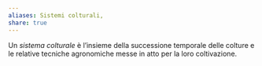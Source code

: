 ```yaml
---
aliases: Sistemi colturali,
share: true
---
```

Un *sistema colturale* è l’insieme della successione temporale delle colture e le relative tecniche agronomiche messe in atto per la loro coltivazione.